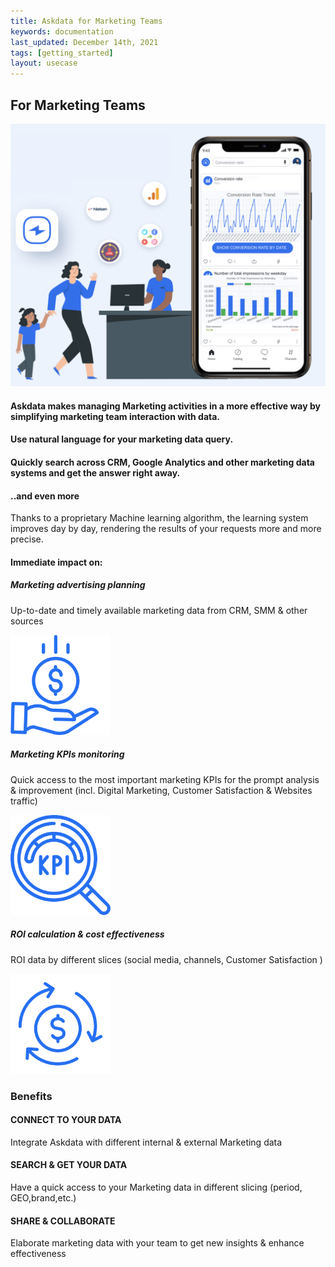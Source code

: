 ```yaml
---
title: Askdata for Marketing Teams
keywords: documentation
last_updated: December 14th, 2021
tags: [getting_started]
layout: usecase
---
```


## For Marketing Teams

<img src="/media/use-cases/icons/Marketing.png" class="image-doc p-3">

#### Askdata makes managing Marketing activities in a more effective way by simplifying marketing team interaction with data.

#### Use natural language for your marketing data query.

#### Quickly search across CRM, Google Analytics and other marketing data systems and get the answer right away.

#### ..and even more

Thanks to a proprietary Machine learning algorithm, the learning system improves day by day, 
rendering the results of your requests more and more precise.


#### Immediate impact on:

<div class="row">
  <div class="col-sm-4">
    <div class="card">
      <div class="card-body text-center">
        <h5 class="card-title">Marketing advertising planning</h5>
        <p class="card-text">Up-to-date and timely available marketing data from CRM, SMM & other sources</p>
         <img src="/media/use-cases/icons/Marketing_1.png" class="card-img" alt="Sales Accuracy" style="max-width:160px">
      </div>
    </div>
  </div>
  <div class="col-sm-4">
    <div class="card">
      <div class="card-body text-center">
        <h5 class="card-title">Marketing KPIs monitoring</h5>
        <p class="card-text">Quick access to the most important marketing KPIs for the prompt analysis & improvement (incl. Digital Marketing, Customer Satisfaction & Websites traffic)</p>
        <img src="/media/use-cases/icons/Marketing_2.png" class="card-img" alt="Sales Accuracy" style="max-width:160px">
      </div>
    </div>
  </div>
    <div class="col-sm-4">
    <div class="card">
      <div class="card-body text-center">
        <h5 class="card-title">ROI 
calculation & cost effectiveness</h5>
        <p class="card-text">ROI data by different slices (social media, channels, Customer Satisfaction )</p>
        <img src="/media/use-cases/icons/Marketing_3.png" class="card-img" alt="Sales Accuracy" style="max-width:160px">
      </div>
    </div>
  </div>
</div>

### Benefits

#### CONNECT TO YOUR DATA

Integrate Askdata with different internal & external Marketing data 

#### SEARCH & GET YOUR DATA

Have a quick access to your Marketing data in different slicing (period, GEO,brand,etc.) 

#### SHARE & COLLABORATE

Elaborate marketing data with your team to get new insights & enhance effectiveness 
